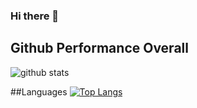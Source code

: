 ### Hi there 👋
## Github Performance Overall

![github stats](https://github-readme-stats.vercel.app/api?username=daniellumbantobing&show_icons=true)

##Languages
[![Top Langs](https://github-readme-stats.vercel.app/api/top-langs/?username=daniellumbantobing&layout=compact)](https://github.com/daniellumbantobing/github-readme-stats)

<!--
**daniellumbantobing/daniellumbantobing** is a ✨ _special_ ✨ repository because its `README.md` (this file) appears on your GitHub profile.

Here are some ideas to get you started:

- 🔭 I’m currently working on ...
- 🌱 I’m currently learning ...
- 👯 I’m looking to collaborate on ...
- 🤔 I’m looking for help with ...
- 💬 Ask me about ...
- 📫 How to reach me: ...
- 😄 Pronouns: ...
- ⚡ Fun fact: ...
-->
